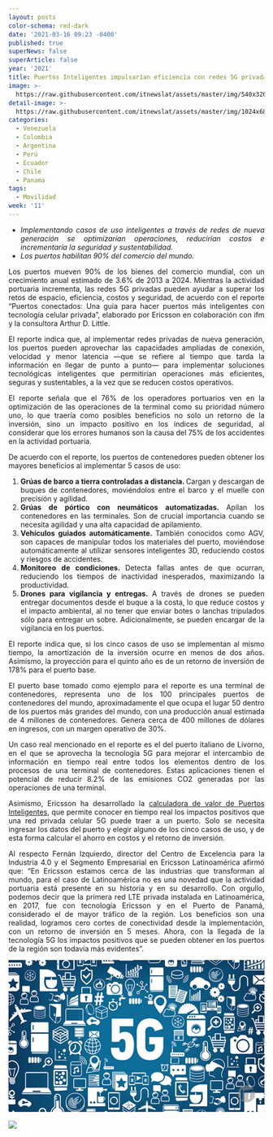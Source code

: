 ```yaml
---
layout: posts
color-schema: red-dark
date: '2021-03-16 09:23 -0400'
published: true
superNews: false
superArticle: false
year: '2021'
title: Puertos Inteligentes impulsarían eficiencia con redes 5G privadas
image: >-
  https://raw.githubusercontent.com/itnewslat/assets/master/img/540x320/Redes-5G-p.jpg
detail-image: >-
  https://raw.githubusercontent.com/itnewslat/assets/master/img/1024x680/Redes-5G-g.jpg
categories:
  - Venezuela
  - Colombia
  - Argentina
  - Perú
  - Ecuador
  - Chile
  - Panama
tags:
  - Movilidad
week: '11'
---
```

<ul style="text-align: justify;">
	<li><em>Implementando casos de uso inteligentes a través de redes de nueva generación se optimizarían operaciones, reducirían costos e incrementaría la seguridad y sustentabilidad. </em></li>
	<li><em>Los puertos habilitan 90% del comercio del mundo. </em></li>
</ul>
<p style="text-align: justify;">Los puertos mueven 90% de los bienes del comercio mundial, con un crecimiento anual estimado de 3.6% de 2013 a 2024. Mientras la actividad portuaria incrementa, las redes 5G privadas pueden ayudar a superar los retos de espacio, eficiencia, costos y seguridad, de acuerdo con el reporte “Puertos conectados: Una guía para hacer puertos más inteligentes con tecnología celular privada”, elaborado por Ericsson en colaboración con ifm y la consultora Arthur D. Little.</p>
<p style="text-align: justify;">El reporte indica que, al implementar redes privadas de nueva generación, los puertos pueden aprovechar las capacidades ampliadas de conexión, velocidad y menor latencia —que se refiere al tiempo que tarda la información en llegar de punto a punto— para implementar soluciones tecnológicas inteligentes que permitirían operaciones más eficientes, seguras y sustentables, a la vez que se reducen costos operativos.</p>
<p style="text-align: justify;">El reporte señala que el 76% de los operadores portuarios ven en la optimización de las operaciones de la terminal como su prioridad número uno, lo que traería como posibles beneficios no solo un retorno de la inversión, sino un impacto positivo en los índices de seguridad, al considerar que los errores humanos son la causa del 75% de los accidentes en la actividad portuaria.</p>
<p style="text-align: justify;">De acuerdo con el reporte, los puertos de contenedores pueden obtener los mayores beneficios al implementar 5 casos de uso:</p>

<ol style="text-align: justify;">
	<li><strong>Grúas de barco a tierra controladas a distancia. </strong>
Cargan y descargan de buques de contenedores, moviéndolos entre el barco y el muelle con precisión y agilidad.</li>
	<li><strong>Grúas de pórtico con neumáticos automatizadas. </strong>
Apilan los contenedores en las terminales. Son de crucial importancia cuando se necesita agilidad y una alta capacidad de apilamiento.</li>
	<li><strong>Vehículos guiados automáticamente. </strong>
También conocidos como AGV, son capaces de manipular todos los materiales del puerto, moviéndose automáticamente al utilizar sensores inteligentes 3D, reduciendo costos y riesgos de accidentes.</li>
	<li><strong>Monitoreo de condiciones. </strong>
Detecta fallas antes de que ocurran, reduciendo los tiempos de inactividad inesperados, maximizando la productividad.</li>
	<li><strong>Drones para vigilancia y entregas. </strong>
A través de drones se pueden entregar documentos desde el buque a la costa, lo que reduce costos y el impacto ambiental, al no tener que enviar botes o lanchas tripulados sólo para entregar un sobre. Adicionalmente, se pueden encargar de la vigilancia en los puertos.</li>
</ol>
<p style="text-align: justify;">El reporte indica que, si los cinco casos de uso se implementan al mismo tiempo, la amortización de la inversión ocurre en menos de dos años. Asimismo, la proyección para el quinto año es de un retorno de inversión de 178% para el puerto base.</p>
<p style="text-align: justify;">El puerto base tomado como ejemplo para el reporte es una terminal de contenedores, representa uno de los 100 principales puertos de contenedores del mundo, aproximadamente el que ocupa el lugar 50 dentro de los puertos más grandes del mundo, con una producción anual estimada de 4 millones de contenedores. Genera cerca de 400 millones de dólares en ingresos, con un margen operativo de 30%.</p>
<p style="text-align: justify;">Un caso real mencionado en el reporte es el del puerto italiano de Livorno, en el que se aprovecha la tecnología 5G para mejorar el intercambio de información en tiempo real entre todos los elementos dentro de los procesos de una terminal de contenedores. Estas aplicaciones tienen el potencial de reducir 8.2% de las emisiones CO2 generadas por las operaciones de una terminal.</p>
<p style="text-align: justify;">Asimismo, Ericsson ha desarrollado la <a href="https://www.ericsson.com/en/internet-of-things/audience-page/measure-ports-productivity">calculadora de valor de Puertos Inteligentes</a>, que permite conocer en tiempo real los impactos positivos que una red privada celular 5G puede traer a un puerto. Solo se necesita ingresar los datos del puerto y elegir alguno de los cinco casos de uso, y de esta forma calcular el ahorro en costos y el retorno de inversión.</p>
<p style="text-align: justify;">Al respecto Fernán Izquierdo, director del Centro de Excelencia para la Industria 4.0 y el Segmento Empresarial en Ericsson Latinoamérica afirmó que: “En Ericsson estamos cerca de las industrias que transforman al mundo, para el caso de Latinoamérica no es una novedad que la actividad portuaria está presente en su historia y en su desarrollo. Con orgullo, podemos decir que la primera red LTE privada instalada en Latinoamérica, en 2017, fue con tecnología Ericsson y en el Puerto de Panamá, considerado el de mayor tráfico de la región. Los beneficios son una realidad, logramos cero cortes de conectividad desde la implementación, con un retorno de inversión en 5 meses. Ahora, con la llegada de la tecnología 5G los impactos positivos que se pueden obtener en los puertos de la región son todavía más evidentes”.</p>

![](https://raw.githubusercontent.com/itnewslat/assets/master/img/540x320/Redes-5G-p.jpg)


<img src="https://tracker.metricool.com/c3po.jpg?hash=56f88a41e39ab42c063cc51676587a04"/>